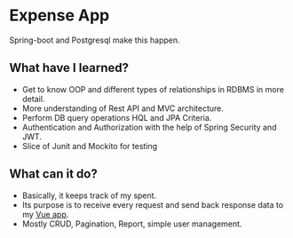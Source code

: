 # Expense App
Spring-boot and Postgresql make this happen. 
## What have I learned?
- Get to know  OOP and different types of relationships in RDBMS in more detail.
- More understanding of Rest API and MVC architecture.
- Perform DB query operations HQL and JPA Criteria.
- Authentication and Authorization with the help of Spring Security and  JWT.
- Slice of Junit and Mockito for testing

## What can it do?
- Basically, it keeps track of my spent.
- Its purpose is to receive every request and send back response data to my [Vue app](https://github.com/phucnguyenavn/vue_expense).
- Mostly CRUD, Pagination, Report, simple user management.



